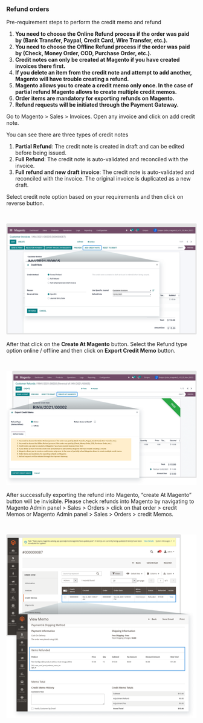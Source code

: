
### Refund orders



Pre-requirement steps to perform the credit memo and refund


1. **You need to choose the Online Refund process if the order was paid by (Bank Transfer, Paypal, Credit Card, Wire Transfer, etc.).**
2. **You need to choose the Offline Refund process if the order was paid by (Check, Money Order, COD, Purchase Order, etc.).**
3. **Credit notes can only be created at Magento if you have created invoices there first.**
4. **If you delete an item from the credit note and attempt to add another, Magento will have trouble creating a refund.**
5. **Magento allows you to create a credit memo only once. In the case of partial refund Magento allows to create multiple credit memos.**
6. **Order items are mandatory for exporting refunds on Magento.**
7. **Refund requests will be initiated through the Payment Gateway.**


Go to Magento > Sales > Invoices. Open any invoice and click on add credit note.


You can see there are three types of credit notes


1. **Partial Refund**: The credit note is created in draft and can be edited before being issued.
2. **Full Refund**: The credit note is auto-validated and reconciled with the invoice.
3. **Full refund and new draft invoice**: The credit note is auto-validated and reconciled with the invoice. The original invoice is duplicated as a new draft.


Select credit note option based on your requirements and then click on reverse button.


 


![](./images/4-9-7-1.png)


After that click on the **Create At Magento** button. Select the Refund type option online / offline and then click on **Export Credit Memo** button.


 


![](./images/4-9-7-2.png)


After successfully exporting the refund into Magento, “create At Magento” button will be invisible. Please check refunds into Magento by navigating to Magento Admin panel > Sales > Orders > click on that order > credit Memos or Magento Admin panel > Sales > Orders > credit Memos.


 


![](./images/4-9-7-3.png)



